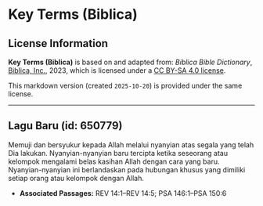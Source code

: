 # Key Terms (Biblica)

## License Information

**Key Terms (Biblica)** is based on and adapted from: _Biblica Bible Dictionary_, [Biblica, Inc.](https://www.biblica.com/), 2023, which is licensed under a [CC BY-SA 4.0 license](https://creativecommons.org/licenses/by-sa/4.0/legalcode.en).

This markdown version (created `2025-10-20`) is provided under the same license.



--------------------------------

## Lagu Baru (id: 650779)

Memuji dan bersyukur kepada Allah melalui nyanyian atas segala yang telah Dia lakukan. Nyanyian\-nyanyian baru tercipta ketika seseorang atau kelompok mengalami belas kasihan Allah dengan cara yang baru. Nyanyian\-nyanyian ini berlandaskan pada hubungan khusus yang dimiliki setiap orang atau kelompok dengan Allah.

* **Associated Passages:** REV 14:1–REV 14:5; PSA 146:1–PSA 150:6

